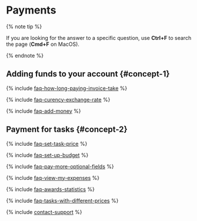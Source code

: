 # Payments

{% note tip %}

If you are looking for the answer to a specific question, use **Ctrl+F** to search the page (**Cmd+F** on MacOS).

{% endnote %}

## Adding funds to your account {#concept-1}

{% include [faq-how-long-paying-invoice-take](../_includes/faq/how-long-paying-invoice-take.md) %}

{% include [faq-curency-exchange-rate](../_includes/faq/curency-exchange-rate.md) %}

{% include [faq-add-money](../_includes/faq/add-money.md) %}

## Payment for tasks {#concept-2}

{% include [faq-set-task-price](../_includes/faq/set-task-price.md) %}

{% include [faq-set-up-budget](../_includes/faq/set-up-budget.md) %}

{% include [faq-pay-more-optional-fields](../_includes/faq/pay-more-optional-fields.md) %}

{% include [faq-view-my-expenses](../_includes/faq/view-my-expenses.md) %}

{% include [faq-awards-statistics](../_includes/faq/awards-statistics.md) %}

{% include [faq-tasks-with-different-prices](../_includes/faq/tasks-with-different-prices.md) %}

{% include [contact-support](../_includes/contact-support.md) %}